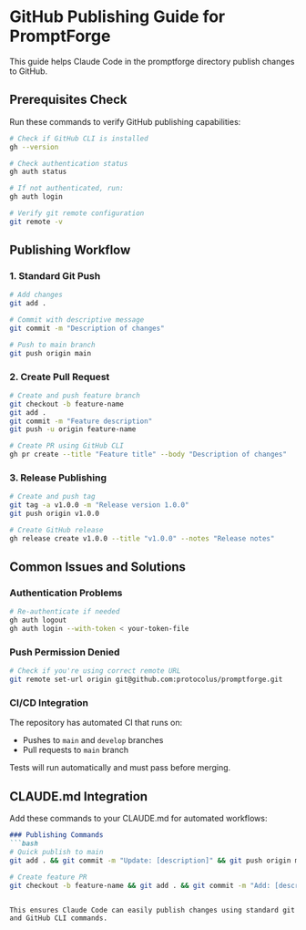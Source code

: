 # GitHub Publishing Guide for PromptForge

This guide helps Claude Code in the promptforge directory publish changes to GitHub.

## Prerequisites Check

Run these commands to verify GitHub publishing capabilities:

```bash
# Check if GitHub CLI is installed
gh --version

# Check authentication status
gh auth status

# If not authenticated, run:
gh auth login

# Verify git remote configuration
git remote -v
```

## Publishing Workflow

### 1. Standard Git Push
```bash
# Add changes
git add .

# Commit with descriptive message
git commit -m "Description of changes"

# Push to main branch
git push origin main
```

### 2. Create Pull Request
```bash
# Create and push feature branch
git checkout -b feature-name
git add .
git commit -m "Feature description"
git push -u origin feature-name

# Create PR using GitHub CLI
gh pr create --title "Feature title" --body "Description of changes"
```

### 3. Release Publishing
```bash
# Create and push tag
git tag -a v1.0.0 -m "Release version 1.0.0"
git push origin v1.0.0

# Create GitHub release
gh release create v1.0.0 --title "v1.0.0" --notes "Release notes"
```

## Common Issues and Solutions

### Authentication Problems
```bash
# Re-authenticate if needed
gh auth logout
gh auth login --with-token < your-token-file
```

### Push Permission Denied
```bash
# Check if you're using correct remote URL
git remote set-url origin git@github.com:protocolus/promptforge.git
```

### CI/CD Integration
The repository has automated CI that runs on:
- Pushes to `main` and `develop` branches  
- Pull requests to `main` branch

Tests will run automatically and must pass before merging.

## CLAUDE.md Integration

Add these commands to your CLAUDE.md for automated workflows:

```markdown
### Publishing Commands
```bash
# Quick publish to main
git add . && git commit -m "Update: [description]" && git push origin main

# Create feature PR  
git checkout -b feature-name && git add . && git commit -m "Add: [description]" && git push -u origin feature-name && gh pr create --title "[title]" --body "[description]"
```
```

This ensures Claude Code can easily publish changes using standard git and GitHub CLI commands.